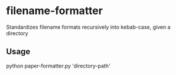 # filename-formatter
Standardizes filename formats recursively into kebab-case, given a directory

## Usage

python paper-formatter.py 'directory-path'

